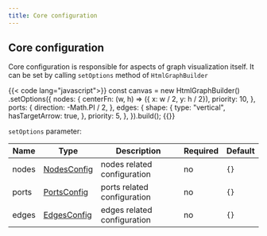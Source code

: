 ```yaml
---
title: Core configuration
---
```


## Core configuration

Core configuration is responsible for aspects of graph visualization itself. It
can be set by calling `setOptions` method of `HtmlGraphBuilder`

{{< code lang="javascript">}}
const canvas = new HtmlGraphBuilder()
  .setOptions({
    nodes: {
      centerFn: (w, h) => ({ x: w / 2, y: h / 2}),
      priority: 10,
    },
    ports: {
      direction: -Math.PI / 2,
    },
    edges: {
      shape: {
        type: "vertical",
        hasTargetArrow: true,
      },
      priority: 5,
    },
  }).build();
{{</code>}}


`setOptions` parameter:

| Name  | Type                                      | Description                 | Required | Default |
|-------|-------------------------------------------|-----------------------------|----------|---------|
| nodes | [NodesConfig](nodes)                      | nodes related configuration | no       | `{}`    |
| ports | [PortsConfig](ports)                      | ports related configuration | no       | `{}`    |
| edges | [EdgesConfig](edges)                      | edges related configuration | no       | `{}`    |
